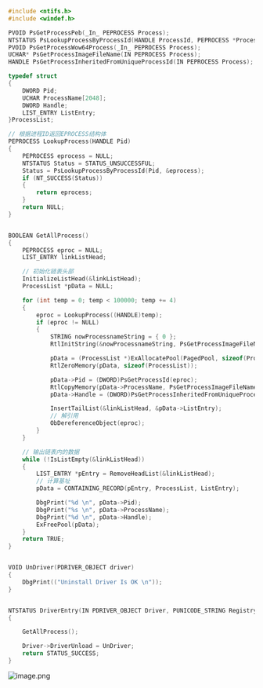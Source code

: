 ```c
#include <ntifs.h>
#include <windef.h>

PVOID PsGetProcessPeb(_In_ PEPROCESS Process);
NTSTATUS PsLookupProcessByProcessId(HANDLE ProcessId, PEPROCESS *Process);
PVOID PsGetProcessWow64Process(_In_ PEPROCESS Process);
UCHAR* PsGetProcessImageFileName(IN PEPROCESS Process);
HANDLE PsGetProcessInheritedFromUniqueProcessId(IN PEPROCESS Process);

typedef struct
{
	DWORD Pid;
	UCHAR ProcessName[2048];
	DWORD Handle;
	LIST_ENTRY ListEntry;
}ProcessList;

// 根据进程ID返回EPROCESS结构体
PEPROCESS LookupProcess(HANDLE Pid)
{
	PEPROCESS eprocess = NULL;
	NTSTATUS Status = STATUS_UNSUCCESSFUL;
	Status = PsLookupProcessByProcessId(Pid, &eprocess);
	if (NT_SUCCESS(Status))
	{
		return eprocess;
	}
	return NULL;
}


BOOLEAN GetAllProcess()
{
	PEPROCESS eproc = NULL;
	LIST_ENTRY linkListHead;

	// 初始化链表头部
	InitializeListHead(&linkListHead);
	ProcessList *pData = NULL;

	for (int temp = 0; temp < 100000; temp += 4)
	{
		eproc = LookupProcess((HANDLE)temp);
		if (eproc != NULL)
		{
			STRING nowProcessnameString = { 0 };
			RtlInitString(&nowProcessnameString, PsGetProcessImageFileName(eproc));

			pData = (ProcessList *)ExAllocatePool(PagedPool, sizeof(ProcessList));
			RtlZeroMemory(pData, sizeof(ProcessList));

			pData->Pid = (DWORD)PsGetProcessId(eproc);
			RtlCopyMemory(pData->ProcessName, PsGetProcessImageFileName(eproc), strlen(PsGetProcessImageFileName(eproc)) * 2);
			pData->Handle = (DWORD)PsGetProcessInheritedFromUniqueProcessId(eproc);

			InsertTailList(&linkListHead, &pData->ListEntry);
			// 解引用
			ObDereferenceObject(eproc);
		}
	}

	// 输出链表内的数据
	while (!IsListEmpty(&linkListHead))
	{
		LIST_ENTRY *pEntry = RemoveHeadList(&linkListHead);
		// 计算基址
		pData = CONTAINING_RECORD(pEntry, ProcessList, ListEntry);

		DbgPrint("%d \n", pData->Pid);
		DbgPrint("%s \n", pData->ProcessName);
		DbgPrint("%d \n", pData->Handle);
		ExFreePool(pData);
	}
	return TRUE;
}


VOID UnDriver(PDRIVER_OBJECT driver)
{
	DbgPrint(("Uninstall Driver Is OK \n"));
}


NTSTATUS DriverEntry(IN PDRIVER_OBJECT Driver, PUNICODE_STRING RegistryPath)
{

	GetAllProcess();

	Driver->DriverUnload = UnDriver;
	return STATUS_SUCCESS;
}

```
![image.png](https://cdn.nlark.com/yuque/0/2023/png/22837360/1698935361403-0f8dc135-2ffa-4bf1-bf8b-fc5d69a0934f.png#averageHue=%23787877&clientId=ucca0efa2-8dc6-4&from=paste&height=760&id=u979d59d7&originHeight=760&originWidth=564&originalType=binary&ratio=1&rotation=0&showTitle=false&size=84864&status=done&style=none&taskId=uecf79121-96d9-4d5d-8e2c-4e52b137fdd&title=&width=564)

